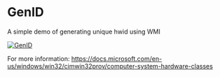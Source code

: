 # GenID
 A simple demo of generating unique hwid using WMI
 
 
 [![GenID](https://github.com/JayedAhsan/GenID/raw/master/GENID.png)](#features)

 For more information: https://docs.microsoft.com/en-us/windows/win32/cimwin32prov/computer-system-hardware-classes
  
 
 
 
